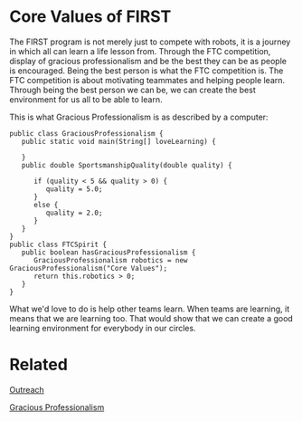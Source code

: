 # Core Values of FIRST

The FIRST program is not merely just to compete with robots, it is a journey in which all can learn a life lesson from. Through the 
FTC competition, display of gracious professionalism and be the best they can be as people is encouraged. 
Being the best person is what the FTC competition is. The FTC competition is about motivating teammates and helping people learn. 
Through being the best person we can be, we can create the best environment for us all to be able to learn.

This is what Gracious Professionalism is as described by a computer:

~~~~
public class GraciousProfessionalism {
   public static void main(String[] loveLearning) {
      
   }
   public double SportsmanshipQuality(double quality) {
      
      if (quality < 5 && quality > 0) {
         quality = 5.0;
      }
      else {
         quality = 2.0;
      }
   }
}
public class FTCSpirit {
   public boolean hasGraciousProfessionalism {
      GraciousProfessionalism robotics = new GraciousProfessionalism("Core Values");
      return this.robotics > 0;
   }
}
~~~~

What we'd love to do is help other teams learn. When teams are learning, it means that we are learning too. That would show that we can create a good learning environment for everybody in our circles. 

Related
=======

[Outreach](http://ftccats.github.io/Outreach)

[Gracious Professionalism](http://ftccats.github.io/graciousprofessionalism)
